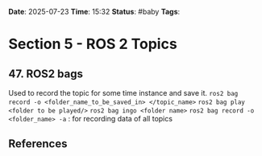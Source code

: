 **Date**: 2025-07-23 **Time**: 15:32
**Status**: #baby 
**Tags**: 
# Section 5 - ROS 2 Topics




## 47. ROS2 bags
Used to record the topic for some time instance and save it.
`ros2 bag record -o <folder_name_to_be_saved_in> </topic_name>`
`ros2 bag play <folder to be played/>`
`ros2 bag ingo <folder name>`
`ros2 bag record -o <folder_name> -a` : for recording data of all topics


## References
